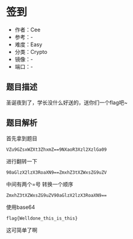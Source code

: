 # 签到

- 作者：Cee
- 参考：-
- 难度：Easy
- 分类：Crypto
- 镜像：-
- 端口：-

## 题目描述

圣诞夜到了，学长没什么好送的，送你们一个flag吧~

## 题目解析

首先拿到题目

```
VZu9GZsxWZXt3ZhxmZ==9NXaoR3Xzl2XzlGa09
```

进行翻转一下

```
90aGlzX2lzX3RoaXN9==ZmxhZ3tXZWxsZG9uZV
```

中间有两个=号 转换一个顺序

```
ZmxhZ3tXZWxsZG9uZV90aGlzX2lzX3RoaXN9==
```

使用base64

```
flag{Welldone_this_is_this}
```

这可简单了啊
